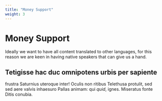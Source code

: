 ```yaml
---
title: "Money Support"
weight: 3
---
```

# Money Support

Ideally we want to have all content translated to other languages, for this reason we are keen in having native speakers that can give us a hand.

## Tetigisse hac duc omnipotens urbis per sapiente
frustra Saturnius uteroque inter! Oculis non ritibus Telethusa
protulit, sed sed aere valvis inhaesuro Pallas animam: qui *quid*, ignes.
Miseratus fonte Ditis conubia.
